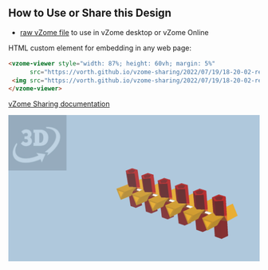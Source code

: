 
## How to Use or Share this Design

 - [raw vZome file](<https://raw.githubusercontent.com/vorth/vzome-sharing/main/2022/07/19/18-20-02-red-yellow-cross-bob-6-gang/red-yellow-cross-bob-6-gang.vZome>) to use in vZome desktop or vZome Online
 
 HTML custom element for embedding in any web page:
 ```html
<vzome-viewer style="width: 87%; height: 60vh; margin: 5%"
       src="https://vorth.github.io/vzome-sharing/2022/07/19/18-20-02-red-yellow-cross-bob-6-gang/red-yellow-cross-bob-6-gang.vZome" >
  <img src="https://vorth.github.io/vzome-sharing/2022/07/19/18-20-02-red-yellow-cross-bob-6-gang/red-yellow-cross-bob-6-gang.png" />
</vzome-viewer>
 ```

[vZome Sharing documentation](https://vzome.github.io/vzome/sharing.html#how-it-works)

![Image](<red-yellow-cross-bob-6-gang.png>)

